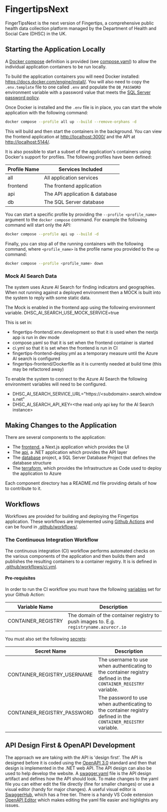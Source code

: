 # FingertipsNext

FingerTipsNext is the next version of Fingertips, a comprehensive public health data collection platform managed by the Department of Health and Social Care (DHSC) in the UK.

## Starting the Application Locally

A [Docker compose](https://docs.docker.com/compose/) definition is provided (see [compose.yaml](compose.yaml)) to allow the individual application containers to be run locally.

To build the application containers you will need Docker installed: <https://docs.docker.com/engine/install/>. You will also need to copy the `.env.template` file to one called `.env` and populate the `DB_PASSWORD` environment variable with a password value that meets the [SQL Server password policy](https://learn.microsoft.com/en-us/sql/relational-databases/security/password-policy?view=sql-server-ver16).

Once Docker is installed and the `.env` file is in place, you can start the whole application with the following command:

```bash
docker compose --profile all up --build --remove-orphans -d
```

This will build and then start the containers in the background. You can view the frontend application at [http://localhost:3000/](http://localhost:3000/) and the API at [http://localhost:5144/](http://localhost:5144/).

It is also possible to start a subset of the application's containers using Docker's support for profiles. The following profiles have been defined:

| Profile Name | Services Included              |
| ------------ | ------------------------------ |
| all          | All application services       |
| frontend     | The frontend application       |
| api          | The API application & database |
| db           | The SQL Server database        |

You can start a specific profile by providing the `--profile <profile_name>` argument to the `docker compose` command. For example the following command will start only the API:

```bash
docker compose --profile api up --build -d
```

Finally, you can stop all of the running containers with the following command, where `<profile_name>` is the profile name you provided to the `up` command:

```bash
docker compose --profile <profile_name> down
```

### Mock AI Search Data

The system uses Azure AI Search for finding indicators and geographies. When not running against a deployed environment then a MOCK is built into the system to reply with some static data.

The Mock is enabled in the frontend app using the following environment variable.
DHSC_AI_SEARCH_USE_MOCK_SERVICE=true

This is set in:

- fingertips-frontend/.env.development so that it is used when the nextjs app is run in dev mode
- compose.yaml so that it is set when the frontend container is started
- ci.yml so that it is set when the frontend is run in CI
- fingertips-frontend-deploy.yml as a temporary measure until the Azure AI search is configured
- fingertips-frontend/Dockerfile as it is currently needed at build time (this may be refactored away)

To enable the system to connect to the Azure AI Search the following environment variables will need to be configured.

- DHSC_AI_SEARCH_SERVICE_URL="https://\<subdomain\>.search.windows.net"
- DHSC_AI_SEARCH_API_KEY=\<the read only api key for the AI Search instance\>

## Making Changes to the Application

There are several components to the application:

- The [frontend](apps/frontend/frontend-app/), a Next.js application which provides the UI
- The [api](api/DHSC.FingertipsNext.Api/), a .NET application which provides the API layer
- The [database](database/fingertips-db/) project, a SQL Server Database Project that defines the database structure
- The [terraform](terraform/), which provides the Infrastructure as Code used to deploy the application to Azure

Each component directory has a README.md file providing details of how to contribute to it.

## Workflows

Workflows are provided for building and deploying the Fingertips application. These workflows are implemented using [Github Actions](https://github.com/features/actions) and can be found in [.github/workflows/](.github/workflows/).

### The Continuous Integration Workflow

The continuous integration (CI) workflow performs automated checks on the various components of the application and then builds them and publishes the resulting containers to a container registry. It is is defined in [.github/workflows/ci.yml](.github/workflows/ci.yml).

#### Pre-requisites

In order to run the CI workflow you must have the following [variables](https://docs.github.com/en/actions/writing-workflows/choosing-what-your-workflow-does/store-information-in-variables) set for your Github Action:

| Variable Name      | Description                                                                            |
| ------------------ | -------------------------------------------------------------------------------------- |
| CONTAINER_REGISTRY | The domain of the container registry to push images to. E.g. `registryname.azurecr.io` |

You must also set the following [secrets](https://docs.github.com/en/actions/security-for-github-actions/security-guides/using-secrets-in-github-actions):

| Secret Name                 | Description                                                                                                     |
| --------------------------- | --------------------------------------------------------------------------------------------------------------- |
| CONTAINER_REGISTRY_USERNAME | The username to use when authenticating to the container registry defined in the `CONTAINER_REGISTRY` variable. |
| CONTAINER_REGISTRY_PASSWORD | The password to use when authenticating to the container registry defined in the `CONTAINER_REGISTRY` variable. |

## API Design First & OpenAPI Development

The approach we are taking with the API is 'design first'. The API is designed before it is coded using the [OpenAPI 3.0](https://swagger.io/docs/specification/v3_0/about/) standard and then that design is implemented in the .NET web API. The API design can also be used to help develop the website. A [swagger.yaml](api/definition/swagger.yaml) file is the API design artifact and defines how the API should look. To make changes to the yaml file you can either edit the file directly (fine for smaller changes) or use a visual editor (handy for major changes).
A useful visual editor is [SwaggerHub](https://swagger.io/), which has a free tier.
There is a handy VS Code extension [OpenAPI Editor](https://docs.42crunch.com/latest/content/tasks/integrate_vs_code.htm) which makes editing the yaml file easier and highlights any issues.
